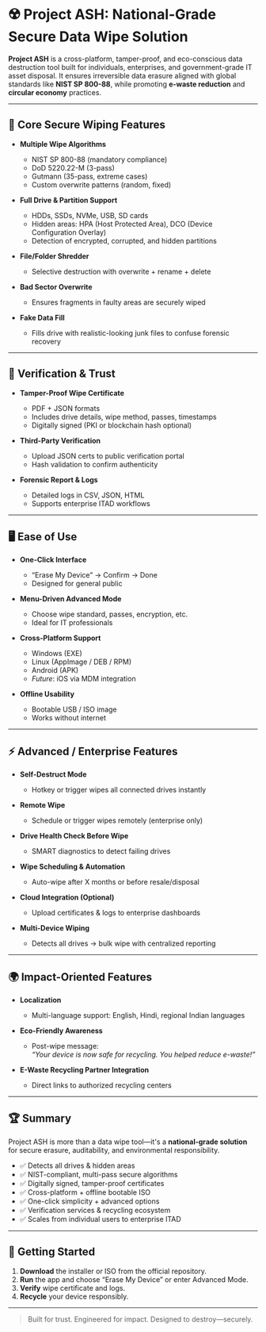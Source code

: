 # ☢️ Project ASH: National-Grade Secure Data Wipe Solution

**Project ASH** is a cross-platform, tamper-proof, and eco-conscious data destruction tool built for individuals, enterprises, and government-grade IT asset disposal. It ensures irreversible data erasure aligned with global standards like **NIST SP 800-88**, while promoting **e-waste reduction** and **circular economy** practices.

---

## 🔐 Core Secure Wiping Features

- **Multiple Wipe Algorithms**
  - NIST SP 800-88 (mandatory compliance)
  - DoD 5220.22-M (3-pass)
  - Gutmann (35-pass, extreme cases)
  - Custom overwrite patterns (random, fixed)

- **Full Drive & Partition Support**
  - HDDs, SSDs, NVMe, USB, SD cards
  - Hidden areas: HPA (Host Protected Area), DCO (Device Configuration Overlay)
  - Detection of encrypted, corrupted, and hidden partitions

- **File/Folder Shredder**
  - Selective destruction with overwrite + rename + delete

- **Bad Sector Overwrite**
  - Ensures fragments in faulty areas are securely wiped

- **Fake Data Fill**
  - Fills drive with realistic-looking junk files to confuse forensic recovery

---

## 📜 Verification & Trust

- **Tamper-Proof Wipe Certificate**
  - PDF + JSON formats
  - Includes drive details, wipe method, passes, timestamps
  - Digitally signed (PKI or blockchain hash optional)

- **Third-Party Verification**
  - Upload JSON certs to public verification portal
  - Hash validation to confirm authenticity

- **Forensic Report & Logs**
  - Detailed logs in CSV, JSON, HTML
  - Supports enterprise ITAD workflows

---

## 🖥️ Ease of Use

- **One-Click Interface**
  - “Erase My Device” → Confirm → Done
  - Designed for general public

- **Menu-Driven Advanced Mode**
  - Choose wipe standard, passes, encryption, etc.
  - Ideal for IT professionals

- **Cross-Platform Support**
  - Windows (EXE)
  - Linux (AppImage / DEB / RPM)
  - Android (APK)
  - *Future*: iOS via MDM integration

- **Offline Usability**
  - Bootable USB / ISO image
  - Works without internet

---

## ⚡ Advanced / Enterprise Features

- **Self-Destruct Mode**
  - Hotkey or trigger wipes all connected drives instantly

- **Remote Wipe**
  - Schedule or trigger wipes remotely (enterprise only)

- **Drive Health Check Before Wipe**
  - SMART diagnostics to detect failing drives

- **Wipe Scheduling & Automation**
  - Auto-wipe after X months or before resale/disposal

- **Cloud Integration (Optional)**
  - Upload certificates & logs to enterprise dashboards

- **Multi-Device Wiping**
  - Detects all drives → bulk wipe with centralized reporting

---

## 🌍 Impact-Oriented Features

- **Localization**
  - Multi-language support: English, Hindi, regional Indian languages

- **Eco-Friendly Awareness**
  - Post-wipe message:  
    _“Your device is now safe for recycling. You helped reduce e-waste!”_

- **E-Waste Recycling Partner Integration**
  - Direct links to authorized recycling centers

---

## 🏆 Summary

Project ASH is more than a data wipe tool—it's a **national-grade solution** for secure erasure, auditability, and environmental responsibility.

- ✅ Detects all drives & hidden areas
- ✅ NIST-compliant, multi-pass secure algorithms
- ✅ Digitally signed, tamper-proof certificates
- ✅ Cross-platform + offline bootable ISO
- ✅ One-click simplicity + advanced options
- ✅ Verification services & recycling ecosystem
- ✅ Scales from individual users to enterprise ITAD

---

## 🚀 Getting Started

1. **Download** the installer or ISO from the official repository.
2. **Run** the app and choose “Erase My Device” or enter Advanced Mode.
3. **Verify** wipe certificate and logs.
4. **Recycle** your device responsibly.

---

> Built for trust. Engineered for impact. Designed to destroy—securely.
